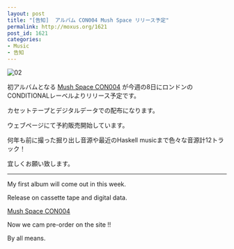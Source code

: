 ```yaml
---
layout: post
title: "[告知]  アルバム CON004 Mush Space リリース予定"
permalink: http://moxus.org/1621
post_id: 1621
categories: 
- Music
- 告知
---
```


![02](http://moxus.org/wp-content/uploads/2016/07/02-590x442.jpg)


初アルバムとなる 
[Mush Space CON004](https://conditionalrecs.bandcamp.com/album/mush-space) が今週の8日にロンドンのCONDITIONALレーベルよりリリース予定です。


カセットテープとデジタルデータでの配布になります。


ウェブページにて予約販売開始しています。


何年も前に撮った掘り出し音源や最近のHaskell musicまで色々な音源計12トラック！


宜しくお願い致します。


****



My first album will come out in this week.


Release on cassette tape and digital data.


[Mush Space CON004](https://conditionalrecs.bandcamp.com/album/mush-space)


Now we cam pre-order on the site !!


By all means.